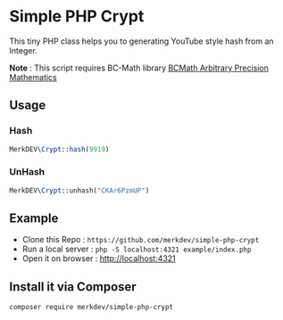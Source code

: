 Simple PHP Crypt
=============

This tiny PHP class helps you to generating YouTube style hash from an Integer.

**Note** : This script requires BC-Math library [BCMath Arbitrary Precision Mathematics](http://php.net/manual/en/book.bc.php)

## Usage
### Hash
```php
MerkDEV\Crypt::hash(9919)
```
### UnHash
```php
MerkDEV\Crypt::unhash("CKAr6PzmUP")
```

## Example
* Clone this Repo : `https://github.com/merkdev/simple-php-crypt`
* Run a local server : `php -S localhost:4321 example/index.php`
* Open it on browser : [http://localhost:4321](http://localhost:4321)

## Install it via Composer
`composer require merkdev/simple-php-crypt`